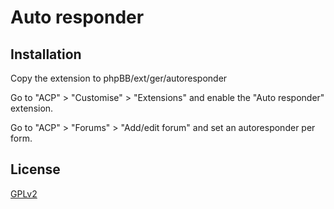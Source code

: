 # Auto responder

## Installation

Copy the extension to phpBB/ext/ger/autoresponder

Go to "ACP" > "Customise" > "Extensions" and enable the "Auto responder" extension.

Go to "ACP" > "Forums" > "Add/edit forum" and set an autoresponder per form.

## License

[GPLv2](license.txt)
